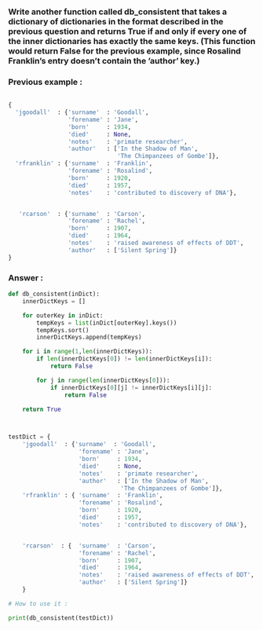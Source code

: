 ### Write another function called db_consistent that takes a dictionary of dictionaries in the format described in the previous question and returns True if and only if every one of the inner dictionaries has exactly the same keys. (This function would return False for the previous example, since Rosalind Franklin’s entry doesn’t contain the ’author’ key.)

### Previous example :

```python

{
  'jgoodall'  : {'surname'  : 'Goodall',
                 'forename' : 'Jane',
                 'born'     : 1934,
                 'died'     : None,
                 'notes'    : 'primate researcher',
                 'author'   : ['In the Shadow of Man',
                               'The Chimpanzees of Gombe']},
  'rfranklin' : {'surname'  : 'Franklin',
                 'forename' : 'Rosalind',
                 'born'     : 1920,
                 'died'     : 1957,
                 'notes'    : 'contributed to discovery of DNA'},


   'rcarson'  : {'surname'  : 'Carson',
                 'forename' : 'Rachel',
                 'born'     : 1907,
                 'died'     : 1964,
                 'notes'    : 'raised awareness of effects of DDT',
                 'author'   : ['Silent Spring']}
}

```

### Answer : 

```python
def db_consistent(inDict):
    innerDictKeys = []

    for outerKey in inDict:
        tempKeys = list(inDict[outerKey].keys())
        tempKeys.sort()
        innerDictKeys.append(tempKeys)

    for i in range(1,len(innerDictKeys)):
        if len(innerDictKeys[0]) != len(innerDictKeys[i]):
            return False

        for j in range(len(innerDictKeys[0])):
            if innerDictKeys[0][j] != innerDictKeys[i][j]:
                return False

    return True



testDict = {
    'jgoodall'  : {'surname'  : 'Goodall',
                    'forename' : 'Jane',
                    'born'     : 1934,
                    'died'     : None,
                    'notes'    : 'primate researcher',
                    'author'   : ['In the Shadow of Man',
                                'The Chimpanzees of Gombe']},
    'rfranklin' : { 'surname'  : 'Franklin',
                    'forename' : 'Rosalind',
                    'born'     : 1920,
                    'died'     : 1957,
                    'notes'    : 'contributed to discovery of DNA'},


    'rcarson'  : {  'surname'  : 'Carson',
                    'forename' : 'Rachel',
                    'born'     : 1907,
                    'died'     : 1964,
                    'notes'    : 'raised awareness of effects of DDT',
                    'author'   : ['Silent Spring']}
    }

# How to use it :

print(db_consistent(testDict))

```